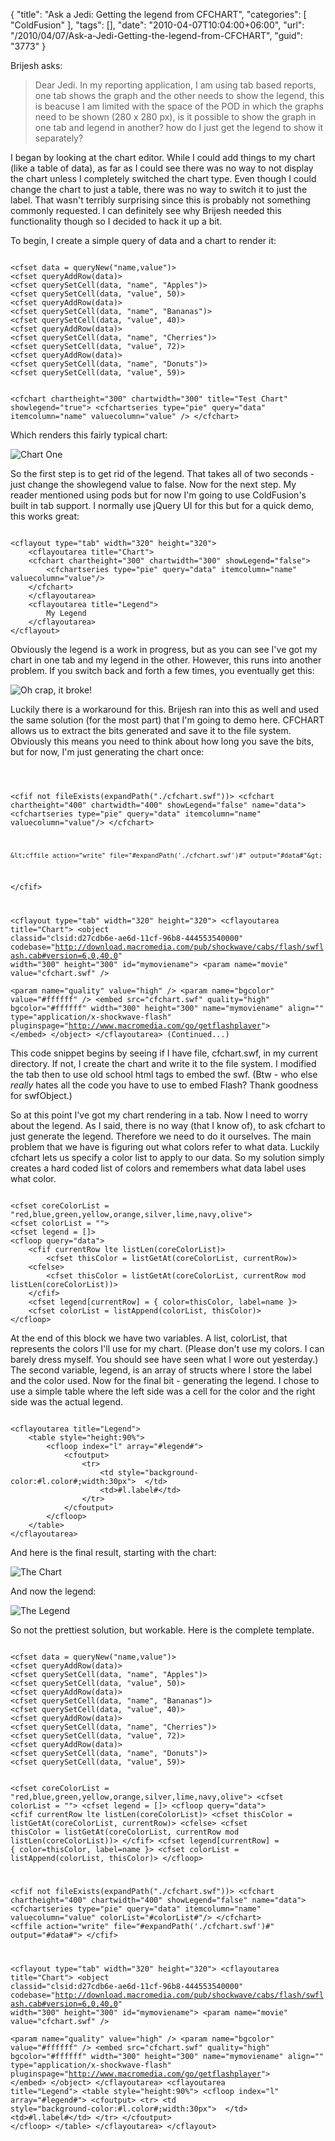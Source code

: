 {
	"title": "Ask a Jedi: Getting the legend from CFCHART",
	"categories": [
		"ColdFusion"
	],
	"tags": [],
	"date": "2010-04-07T10:04:00+06:00",
	"url": "/2010/04/07/Ask-a-Jedi-Getting-the-legend-from-CFCHART",
	"guid": "3773"
}

Brijesh asks:

<p>

<blockquote>
Dear Jedi. In my reporting application, I am using tab based reports, one tab shows the graph and the other needs to show the legend, this is beacuse I am limited with the space of the POD in which the graphs need to be shown (280 x 280 px), is it possible to show the graph in one tab and legend in another? how do I just get the legend to show it separately?
</blockquote>

<p>

I began by looking at the chart editor. While I could add things to my chart (like a table of data), as far as I could see there was no way to not display the chart unless I completely switched the chart type. Even though I could change the chart to just a table, there was no way to switch it to just the label. That wasn't terribly surprising since this is probably not something commonly requested. I can definitely see why Brijesh needed this functionality though so I decided to hack it up a bit.
<!--more-->
<p>

To begin, I create a simple query of data and a chart to render it:

<p>

<code>
&lt;cfset data = queryNew("name,value")&gt;
&lt;cfset queryAddRow(data)&gt;
&lt;cfset querySetCell(data, "name", "Apples")&gt;
&lt;cfset querySetCell(data, "value", 50)&gt;
&lt;cfset queryAddRow(data)&gt;
&lt;cfset querySetCell(data, "name", "Bananas")&gt;
&lt;cfset querySetCell(data, "value", 40)&gt;
&lt;cfset queryAddRow(data)&gt;
&lt;cfset querySetCell(data, "name", "Cherries")&gt;
&lt;cfset querySetCell(data, "value", 72)&gt;
&lt;cfset queryAddRow(data)&gt;
&lt;cfset querySetCell(data, "name", "Donuts")&gt;
&lt;cfset querySetCell(data, "value", 59)&gt;

&lt;cfchart chartheight="300" chartwidth="300" title="Test Chart" showlegend="true"&gt;
	&lt;cfchartseries type="pie" query="data" itemcolumn="name" valuecolumn="value" /&gt;
&lt;/cfchart&gt;
</code>

<p>

Which renders this fairly typical chart:

<p>

<img src="http://static.raymondcamden.com/images/Screen shot 2010-04-07 at 8.12.19 AM.png" title="Chart One" />

<p>

So the first step is to get rid of the legend. That takes all of two seconds - just change the showlegend value to false. Now for the next step. My reader mentioned using pods but for now I'm going to use ColdFusion's built in tab support. I normally use jQuery UI for this but for a quick demo, this works great:

<p>

<code>
&lt;cflayout type="tab" width="320" height="320"&gt;
    &lt;cflayoutarea title="Chart"&gt;
	&lt;cfchart chartheight="300" chartwidth="300" showLegend="false"&gt;
	    &lt;cfchartseries type="pie" query="data" itemcolumn="name" valuecolumn="value"/&gt;
	&lt;/cfchart&gt;
    &lt;/cflayoutarea&gt;
	&lt;cflayoutarea title="Legend"&gt;
		My Legend
	&lt;/cflayoutarea&gt;
&lt;/cflayout&gt;
</code>

<p>

Obviously the legend is a work in progress, but as you can see I've got my chart in one tab and my legend in the other. However, this runs into another problem. If you switch back and forth a few times, you eventually get this:

<p>

<img src="http://static.raymondcamden.com/images/cfjedi/Screen shot 2010-04-07 at 8.17.27 AM.png" title="Oh crap, it broke!" />

<p>

Luckily there is a workaround for this. Brijesh ran into this as well and used the same solution (for the most part) that I'm going to demo here. CFCHART allows us to extract the bits generated and save it to the file system. Obviously this means you need to think about how long you save the bits, but for now, I'm just generating the chart once:

<p>

<code>

&lt;cfif not fileExists(expandPath("./cfchart.swf"))&gt;
&lt;cfchart chartheight="400" chartwidth="400" showLegend="false" name="data"&gt;
	&lt;cfchartseries type="pie" query="data" itemcolumn="name" valuecolumn="value"/&gt;
&lt;/cfchart&gt;

    &lt;cffile action="write" file="#expandPath('./cfchart.swf')#" output="#data#"&gt;
&lt;/cfif&gt;


&lt;cflayout type="tab" width="320" height="320"&gt;
    &lt;cflayoutarea title="Chart"&gt;
		&lt;object classid="clsid:d27cdb6e-ae6d-11cf-96b8-444553540000" codebase="http://download.macromedia.com/pub/shockwave/cabs/flash/swflash.cab#version=6,0,40,0" width="300" height="300" id="mymoviename"&gt; 
		&lt;param name="movie" value="cfchart.swf" /&gt;  
		&lt;param name="quality" value="high" /&gt; 
		&lt;param name="bgcolor" value="#ffffff" /&gt; 
		&lt;embed src="cfchart.swf" quality="high" bgcolor="#ffffff" width="300" height="300" name="mymoviename" align="" type="application/x-shockwave-flash" pluginspage="http://www.macromedia.com/go/getflashplayer"&gt; 
		&lt;/embed&gt; 
		&lt;/object&gt;
    &lt;/cflayoutarea&gt;
(Continued...)
</code>

<p>

This code snippet begins by seeing if I have file, cfchart.swf, in my current directory. If not, I create the chart and write it to the file system. I modified the tab then to use old school html tags to embed the swf. (Btw - who else <i>really</i> hates all the code you have to use to embed Flash? Thank goodness for swfObject.) 

<p>

So at this point I've got my chart rendering in a tab. Now I need to worry about the legend. As I said, there is no way (that I know of), to ask cfchart to just generate the legend. Therefore we need to do it ourselves. The main problem that we have is figuring out what colors refer to what data. Luckily cfchart lets us specify a color list to apply to our data. So my solution simply creates a hard coded list of colors and remembers what data label uses what color.

<p>

<code>
&lt;cfset coreColorList = "red,blue,green,yellow,orange,silver,lime,navy,olive"&gt;
&lt;cfset colorList = ""&gt;
&lt;cfset legend = []&gt;
&lt;cfloop query="data"&gt;
	&lt;cfif currentRow lte listLen(coreColorList)&gt;
		&lt;cfset thisColor = listGetAt(coreColorList, currentRow)&gt;
	&lt;cfelse&gt;
		&lt;cfset thisColor = listGetAt(coreColorList, currentRow mod listLen(coreColorList))&gt;
	&lt;/cfif&gt;
	&lt;cfset legend[currentRow] = { color=thisColor, label=name }&gt;
	&lt;cfset colorList = listAppend(colorList, thisColor)&gt;
&lt;/cfloop&gt;
</code>

<p>

At the end of this block we have two variables. A list, colorList, that represents the colors I'll use for my chart. (Please don't use my colors. I can barely dress myself. You should see have seen what I wore out yesterday.) The second variable, legend, is an array of structs where I store the label and the color used. Now for the final bit - generating the legend. I chose to use a simple table where the left side was a cell for the color and the right side was the actual legend.

<p>

<code>
&lt;cflayoutarea title="Legend"&gt;
	&lt;table style="height:90%"&gt;
		&lt;cfloop index="l" array="#legend#"&gt;
			&lt;cfoutput&gt;
				&lt;tr&gt;
					&lt;td style="background-color:#l.color#;width:30px"&gt;&nbsp;&nbsp;&lt;/td&gt;
					&lt;td&gt;#l.label#&lt;/td&gt;
				&lt;/tr&gt;
			&lt;/cfoutput&gt;
		&lt;/cfloop&gt;
	&lt;/table&gt;
&lt;/cflayoutarea&gt;
</code>

<p>

And here is the final result, starting with the chart:

<p>

<img src="http://static.raymondcamden.com/images/cfjedi/Screen shot 2010-04-07 at 8.25.17 AM.png" title="The Chart" />

<p>

And now the legend:

<p>

<img src="http://static.raymondcamden.com/images/cfjedi/Screen shot 2010-04-07 at 8.25.23 AM.png" title="The Legend" />

<p>

So not the prettiest solution, but workable. Here is the complete template.

<p>

<code>
&lt;cfset data = queryNew("name,value")&gt;
&lt;cfset queryAddRow(data)&gt;
&lt;cfset querySetCell(data, "name", "Apples")&gt;
&lt;cfset querySetCell(data, "value", 50)&gt;
&lt;cfset queryAddRow(data)&gt;
&lt;cfset querySetCell(data, "name", "Bananas")&gt;
&lt;cfset querySetCell(data, "value", 40)&gt;
&lt;cfset queryAddRow(data)&gt;
&lt;cfset querySetCell(data, "name", "Cherries")&gt;
&lt;cfset querySetCell(data, "value", 72)&gt;
&lt;cfset queryAddRow(data)&gt;
&lt;cfset querySetCell(data, "name", "Donuts")&gt;
&lt;cfset querySetCell(data, "value", 59)&gt;

&lt;cfset coreColorList = "red,blue,green,yellow,orange,silver,lime,navy,olive"&gt;
&lt;cfset colorList = ""&gt;
&lt;cfset legend = []&gt;
&lt;cfloop query="data"&gt;
	&lt;cfif currentRow lte listLen(coreColorList)&gt;
		&lt;cfset thisColor = listGetAt(coreColorList, currentRow)&gt;
	&lt;cfelse&gt;
		&lt;cfset thisColor = listGetAt(coreColorList, currentRow mod listLen(coreColorList))&gt;
	&lt;/cfif&gt;
	&lt;cfset legend[currentRow] = { color=thisColor, label=name }&gt;
	&lt;cfset colorList = listAppend(colorList, thisColor)&gt;
&lt;/cfloop&gt;

&lt;cfif not fileExists(expandPath("./cfchart.swf"))&gt;
	&lt;cfchart chartheight="400" chartwidth="400" showLegend="false" name="data"&gt;
	    &lt;cfchartseries type="pie" query="data" itemcolumn="name" valuecolumn="value" colorList="#colorList#"/&gt;
	&lt;/cfchart&gt;
    &lt;cffile action="write" file="#expandPath('./cfchart.swf')#" output="#data#"&gt;
&lt;/cfif&gt;

&lt;cflayout type="tab" width="320" height="320"&gt;
    &lt;cflayoutarea title="Chart"&gt;
		&lt;object classid="clsid:d27cdb6e-ae6d-11cf-96b8-444553540000" codebase="http://download.macromedia.com/pub/shockwave/cabs/flash/swflash.cab#version=6,0,40,0" width="300" height="300" id="mymoviename"&gt; 
		&lt;param name="movie" value="cfchart.swf" /&gt;  
		&lt;param name="quality" value="high" /&gt; 
		&lt;param name="bgcolor" value="#ffffff" /&gt; 
		&lt;embed src="cfchart.swf" quality="high" bgcolor="#ffffff" width="300" height="300" name="mymoviename" align="" type="application/x-shockwave-flash" pluginspage="http://www.macromedia.com/go/getflashplayer"&gt; 
		&lt;/embed&gt; 
		&lt;/object&gt;
    &lt;/cflayoutarea&gt;
	&lt;cflayoutarea title="Legend"&gt;
		&lt;table style="height:90%"&gt;
			&lt;cfloop index="l" array="#legend#"&gt;
				&lt;cfoutput&gt;
					&lt;tr&gt;
						&lt;td style="background-color:#l.color#;width:30px"&gt;&nbsp;&nbsp;&lt;/td&gt;
						&lt;td&gt;#l.label#&lt;/td&gt;
					&lt;/tr&gt;
				&lt;/cfoutput&gt;
			&lt;/cfloop&gt;
		&lt;/table&gt;
	&lt;/cflayoutarea&gt;
&lt;/cflayout&gt;
</code>